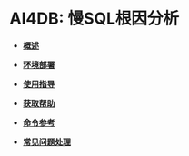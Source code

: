 # AI4DB: 慢SQL根因分析

-   **[概述](概述-62.md)**

-   **[环境部署](环境部署-5.md)**

-   **[使用指导](使用指导-6.md)**

-   **[获取帮助](获取帮助-7.md)**

-   **[命令参考](命令参考-8.md)**

-   **[常见问题处理](常见问题处理-9.md)**
